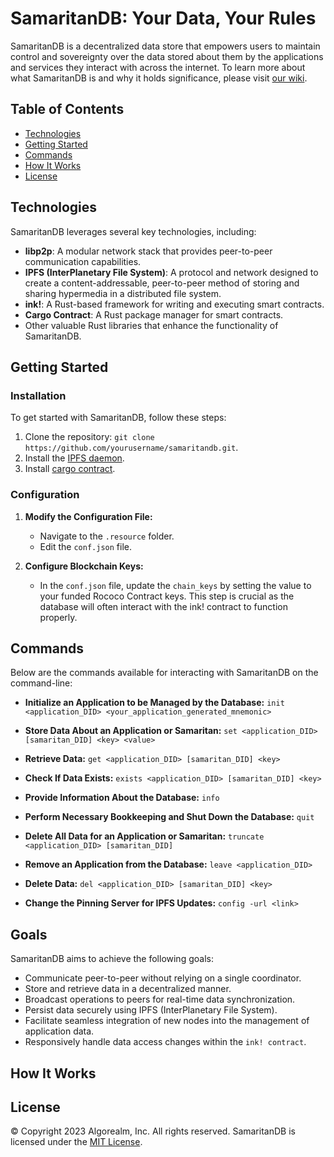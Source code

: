 # SamaritanDB: Your Data, Your Rules

SamaritanDB is a decentralized data store that empowers users to maintain control and sovereignty over the data stored about them by the applications and services they interact with across the internet. To learn more about what SamaritanDB is and why it holds significance, please visit [our wiki](https://algorealm.gitbook.io/samaritandb).

## Table of Contents

- [Technologies](#technologies)
- [Getting Started](#getting-started)
- [Commands](#commands)
- [How It Works](#how-it-works)
- [License](#license)

## Technologies

SamaritanDB leverages several key technologies, including:

- **libp2p**: A modular network stack that provides peer-to-peer communication capabilities.
- **IPFS (InterPlanetary File System)**: A protocol and network designed to create a content-addressable, peer-to-peer method of storing and sharing hypermedia in a distributed file system.
- **ink!**: A Rust-based framework for writing and executing smart contracts.
- **Cargo Contract**: A Rust package manager for smart contracts.
- Other valuable Rust libraries that enhance the functionality of SamaritanDB.

## Getting Started

### Installation

To get started with SamaritanDB, follow these steps:

1. Clone the repository: `git clone https://github.com/yourusername/samaritandb.git`.
2. Install the [IPFS daemon](https://docs.ipfs.tech/install/).
3. Install [cargo contract](https://crates.io/crates/cargo-contract).

### Configuration

1. **Modify the Configuration File:**

   - Navigate to the `.resource` folder.
   - Edit the `conf.json` file.

2. **Configure Blockchain Keys:**

   - In the `conf.json` file, update the `chain_keys` by setting the value to your funded Rococo Contract keys. This step is crucial as the database will often interact with the ink! contract to function properly.

## Commands

Below are the commands available for interacting with SamaritanDB on the command-line:

- **Initialize an Application to be Managed by the Database:**
`init <application_DID> <your_application_generated_mnemonic>`

- **Store Data About an Application or Samaritan:**
`set <application_DID> [samaritan_DID] <key> <value>`

- **Retrieve Data:**
`get <application_DID> [samaritan_DID] <key>`

- **Check If Data Exists:**
`exists <application_DID> [samaritan_DID] <key>`

- **Provide Information About the Database:**
`info`

- **Perform Necessary Bookkeeping and Shut Down the Database:**
`quit`

- **Delete All Data for an Application or Samaritan:**
`truncate <application_DID> [samaritan_DID]`

- **Remove an Application from the Database:**
`leave <application_DID>`

- **Delete Data:**
`del <application_DID> [samaritan_DID] <key>`

- **Change the Pinning Server for IPFS Updates:**
`config -url <link>`

## Goals

SamaritanDB aims to achieve the following goals:

- Communicate peer-to-peer without relying on a single coordinator.
- Store and retrieve data in a decentralized manner.
- Broadcast operations to peers for real-time data synchronization.
- Persist data securely using IPFS (InterPlanetary File System).
- Facilitate seamless integration of new nodes into the management of application data.
- Responsively handle data access changes within the `ink! contract`.


## How It Works


## License

&copy; Copyright 2023 Algorealm, Inc. All rights reserved. SamaritanDB is licensed under the [MIT License](https://github.com/yourusername/samaritandb/blob/main/LICENSE).
